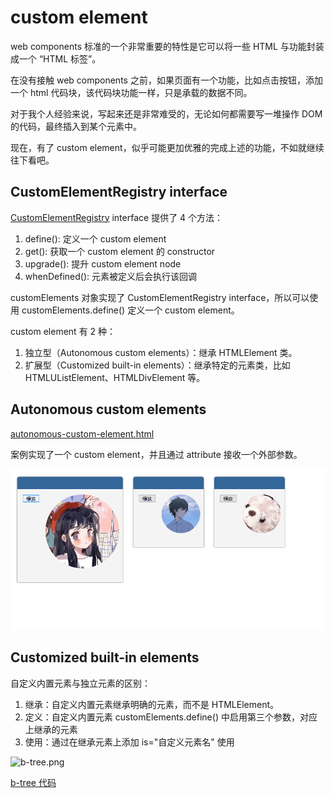 # custom element

web components 标准的一个非常重要的特性是它可以将一些 HTML 与功能封装成一个 “HTML 标签”。

在没有接触 web components 之前，如果页面有一个功能，比如点击按钮，添加一个 html 代码块，该代码块功能一样，只是承载的数据不同。

对于我个人经验来说，写起来还是非常难受的，无论如何都需要写一堆操作 DOM 的代码，最终插入到某个元素中。

现在，有了 custom element，似乎可能更加优雅的完成上述的功能，不如就继续往下看吧。

## CustomElementRegistry interface

[CustomElementRegistry](https://developer.mozilla.org/zh-CN/docs/Web/API/CustomElementRegistry) interface 提供了 4 个方法：

1. define(): 定义一个 custom element
2. get(): 获取一个 custom element 的 constructor
3. upgrade(): 提升 custom element node
4. whenDefined(): 元素被定义后会执行该回调

customElements 对象实现了 CustomElementRegistry interface，所以可以使用 customElements.define() 定义一个 custom element。

custom element 有 2 种：

1. 独立型（Autonomous custom elements）：继承 HTMLElement 类。
2. 扩展型（Customized built-in elements）：继承特定的元素类，比如 HTMLUListElement、HTMLDivElement 等。

## Autonomous custom elements

[autonomous-custom-element.html](autonomous-custom-element.html)

案例实现了一个 <b-dialog> custom element，并且通过 attribute 接收一个外部参数。

![b-dialog.png](b-dialog.png)

## Customized built-in elements

自定义内置元素与独立元素的区别：

1. 继承：自定义内置元素继承明确的元素，而不是 HTMLElement。
2. 定义：自定义内置元素 customElements.define() 中启用第三个参数，对应上继承的元素
3. 使用：通过在继承元素上添加 is="自定义元素名" 使用

![b-tree.png](b-tree.png)

[b-tree 代码](customized-built-in-elements.html)
